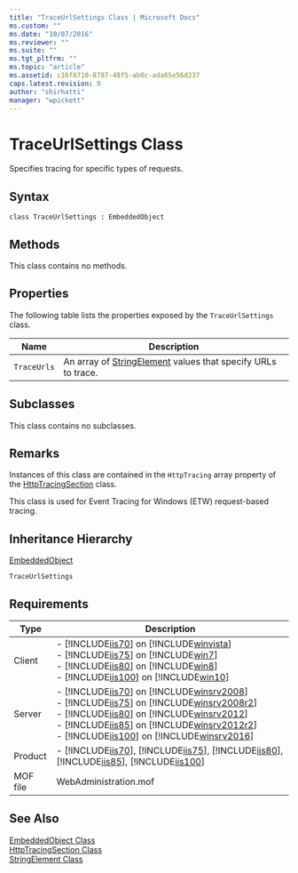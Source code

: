 ```yaml
---
title: "TraceUrlSettings Class | Microsoft Docs"
ms.custom: ""
ms.date: "10/07/2016"
ms.reviewer: ""
ms.suite: ""
ms.tgt_pltfrm: ""
ms.topic: "article"
ms.assetid: c16f8710-8787-48f5-ab0c-ada65e56d237
caps.latest.revision: 9
author: "shirhatti"
manager: "wpickett"
---
```

# TraceUrlSettings Class
Specifies tracing for specific types of requests.  
  
## Syntax  
  
```vbs  
class TraceUrlSettings : EmbeddedObject  
```  
  
## Methods  
 This class contains no methods.  
  
## Properties  
 The following table lists the properties exposed by the `TraceUrlSettings` class.  
  
|Name|Description|  
|----------|-----------------|  
|`TraceUrls`|An array of [StringElement](../wmi-provider/stringelement-class.md) values that specify URLs to trace.|  
  
## Subclasses  
 This class contains no subclasses.  
  
## Remarks  
 Instances of this class are contained in the `HttpTracing` array property of the [HttpTracingSection](../wmi-provider/httptracingsection-class.md) class.  
  
 This class is used for Event Tracing for Windows (ETW) request-based tracing.  
  
## Inheritance Hierarchy  
 [EmbeddedObject](../wmi-provider/embeddedobject-class1.md)  
  
 `TraceUrlSettings`  
  
## Requirements  
  
|Type|Description|  
|----------|-----------------|  
|Client|-   [!INCLUDE[iis70](../wmi-provider/includes/iis70-md.md)] on [!INCLUDE[winvista](../wmi-provider/includes/winvista-md.md)]<br />-   [!INCLUDE[iis75](../wmi-provider/includes/iis75-md.md)] on [!INCLUDE[win7](../wmi-provider/includes/win7-md.md)]<br />-   [!INCLUDE[iis80](../wmi-provider/includes/iis80-md.md)] on [!INCLUDE[win8](../wmi-provider/includes/win8-md.md)]<br />-   [!INCLUDE[iis100](../wmi-provider/includes/iis100-md.md)] on [!INCLUDE[win10](../wmi-provider/includes/win10-md.md)]|  
|Server|-   [!INCLUDE[iis70](../wmi-provider/includes/iis70-md.md)] on [!INCLUDE[winsrv2008](../wmi-provider/includes/winsrv2008-md.md)]<br />-   [!INCLUDE[iis75](../wmi-provider/includes/iis75-md.md)] on [!INCLUDE[winsrv2008r2](../wmi-provider/includes/winsrv2008r2-md.md)]<br />-   [!INCLUDE[iis80](../wmi-provider/includes/iis80-md.md)] on [!INCLUDE[winsrv2012](../wmi-provider/includes/winsrv2012-md.md)]<br />-   [!INCLUDE[iis85](../wmi-provider/includes/iis85-md.md)] on [!INCLUDE[winsrv2012r2](../wmi-provider/includes/winsrv2012r2-md.md)]<br />-   [!INCLUDE[iis100](../wmi-provider/includes/iis100-md.md)] on [!INCLUDE[winsrv2016](../wmi-provider/includes/winsrv2016-md.md)]|  
|Product|-   [!INCLUDE[iis70](../wmi-provider/includes/iis70-md.md)], [!INCLUDE[iis75](../wmi-provider/includes/iis75-md.md)], [!INCLUDE[iis80](../wmi-provider/includes/iis80-md.md)], [!INCLUDE[iis85](../wmi-provider/includes/iis85-md.md)], [!INCLUDE[iis100](../wmi-provider/includes/iis100-md.md)]|  
|MOF file|WebAdministration.mof|  
  
## See Also  
 [EmbeddedObject Class](../wmi-provider/embeddedobject-class1.md)   
 [HttpTracingSection Class](../wmi-provider/httptracingsection-class.md)   
 [StringElement Class](../wmi-provider/stringelement-class.md)